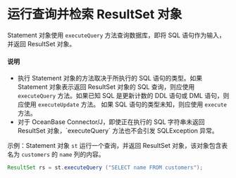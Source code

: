 # 运行查询并检索 ResultSet 对象 
Statement 对象使用 `executeQuery` 方法查询数据库，即将 SQL 语句作为输入，并返回 ResultSet 对象。

<main id="notice" type='explain'>
    <h4>说明</h4>
    <ul>
    <li>执行 Statement 对象的方法取决于所执行的 SQL 语句的类型。如果 Statement 对象表示返回 ResultSet 对象的 SQL 查询，则应使用 <code>executeQuery</code> 方法。如果已知 SQL 是更新计数的 DDL 语句或 DML 语句，则应使用 <code>executeUpdate</code> 方法。 如果 SQL 语句的类型未知，则应使用 <code>execute</code> 方法。</li>
    <li>对于 OceanBase Connector/J，即使正在执行的 SQL 字符串未返回 ResultSet 对象，`executeQuery` 方法也不会引发 SQLException 异常。</li>
    </ul>
</main>


示例：Statement 对象 `st` 运行一个查询，并返回 ResultSet 对象，该对象包含表名为 `customers` 的 `name` 列的内容。

```java
ResultSet rs = st.executeQuery ("SELECT name FROM customers");
```
